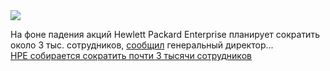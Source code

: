 <!--2025-03-07 12:31:22-->
<div class="yb">
  <div class="rss smaller1 habr"><img src="https://habrastorage.org/webt/9u/wk/vo/9uwkvo3h2li3ox9v-wuv5vfwj_s.jpeg" /><p>На фоне падения акций Hewlett Packard Enterprise планирует сократить около 3 тыс. сотрудников, <a href="https://www.bloomberg.com/news/articles/2025-03-06/hpe-gives-weak-profit-outlook-and-will-eliminate-3-000-jobs" rel="noopener noreferrer nofollow">сообщил</a> генеральный директор... <br><a class="light" href="https://habr.com/ru/news/888962/?utm_source=habrahabr&utm_medium=rss&utm_campaign=888962">HPE собирается сократить почти 3 тысячи сотрудников</a></div>
</div>

